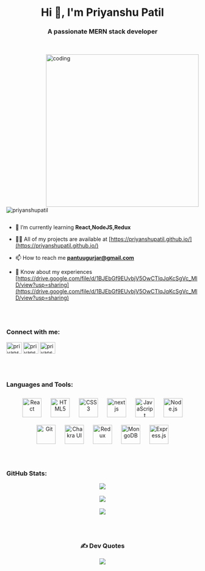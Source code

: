 <h1 align="center">Hi 👋, I'm Priyanshu Patil</h1>
<h3 align="center">A passionate MERN stack developer</h3>
</br>
</br>
<img align="right" alt="coding" width="400px"  src="https://camo.githubusercontent.com/c1dcb74cc1c1835b1d716f5051499a2814c683c806b15f04b0eba492863703e9/68747470733a2f2f63646e2e6472696262626c652e636f6d2f75736572732f3733303730332f73637265656e73686f74732f363538313234332f6176656e746f2e676966" />
<p align="left"> <img src="https://komarev.com/ghpvc/?username=priyanshupatil&label=Profile%20views&color=0e75b6&style=flat" alt="priyanshupatil" /> </p>
<p align="left"> <a href="https://twitter.com/" target="blank"><img src="https://img.shields.io/twitter/follow/?logo=twitter&style=for-the-badge" alt="" /></a> </p>

- 🌱 I’m currently learning **React,NodeJS,Redux**

- 👨‍💻 All of my projects are available at [https://priyanshupatil.github.io/](https://priyanshupatil.github.io/)

- 📫 How to reach me **pantuugurjar@gmail.com**

- 📄 Know about my experiences [https://drive.google.com/file/d/1BJEbGf9EUvbjV5OwCTlqJqKcSgVc_MlD/view?usp=sharing](https://drive.google.com/file/d/1BJEbGf9EUvbjV5OwCTlqJqKcSgVc_MlD/view?usp=sharing)
</br>
</br>
<h3 align="left">Connect with me:</h3>
<p align="left">
<a href="https://twitter.com/priyanshu2710_" target="blank"><img align="center" src="https://raw.githubusercontent.com/rahuldkjain/github-profile-readme-generator/master/src/images/icons/Social/twitter.svg" alt="priyanshupatil" height="30" width="40" /></a>
<a href="https://www.linkedin.com/in/priyanshu-patil/" target="blank"><img align="center" src="https://raw.githubusercontent.com/rahuldkjain/github-profile-readme-generator/master/src/images/icons/Social/linked-in-alt.svg" alt="priyanshupatil" height="30" width="40" /></a>
<a href="https://www.instagram.com/uipriyanshu/" target="blank"><img align="center" src="https://raw.githubusercontent.com/rahuldkjain/github-profile-readme-generator/master/src/images/icons/Social/instagram.svg" alt="priyanshupatil" height="30" width="40" /></a>
</p>

</br>
</br>
<h3 align="left">Languages and Tools: </h3>
<div align="center"> 
<a href="https://reactjs.org/" target="_blank"><img style="margin: 10px" src="https://profilinator.rishav.dev/skills-assets/react-original-wordmark.svg" alt="React" height="50" /></a>  
<a href="https://en.wikipedia.org/wiki/HTML5" target="_blank"><img style="margin: 10px" src="https://profilinator.rishav.dev/skills-assets/html5-original-wordmark.svg" alt="HTML5" height="50" /></a>  
<a href="https://www.w3schools.com/css/" target="_blank"><img style="margin: 10px" src="https://profilinator.rishav.dev/skills-assets/css3-original-wordmark.svg" alt="CSS3" height="50" /></a>  
<a href="https://nextjs.org/docs/getting-started/" target="_blank"><img style="margin: 10px" src="https://www.rlogical.com/wp-content/uploads/2021/08/Rlogical-Blog-Images-thumbnail.png" alt="nextjs" height="50" /></a>
<a href="https://www.javascript.com/" target="_blank"><img style="margin: 10px" src="https://profilinator.rishav.dev/skills-assets/javascript-original.svg" alt="JavaScript" height="50" /></a>  
<a href="https://nodejs.org/" target="_blank"><img style="margin: 10px" src="https://profilinator.rishav.dev/skills-assets/nodejs-original-wordmark.svg" alt="Node.js" height="50" /></a>   
<a href="https://github.com/" target="_blank"><img style="margin: 10px" src="https://profilinator.rishav.dev/skills-assets/git-scm-icon.svg" alt="Git" height="50" /></a>  
<a href="https://chakra-ui.com/" target="_blank"><img style="margin: 10px" src="https://profilinator.rishav.dev/skills-assets/chakraui.png" alt="Chakra UI" height="50" /></a>  
<a href="https://redux.js.org/" target="_blank"><img style="margin: 10px" src="https://profilinator.rishav.dev/skills-assets/redux-original.svg" alt="Redux" height="50" /></a>  
<a href="https://www.mongodb.com/" target="_blank"><img style="margin: 10px" src="https://profilinator.rishav.dev/skills-assets/mongodb-original-wordmark.svg" alt="MongoDB" height="50" /></a> 
 <a href="https://expressjs.com/" target="_blank"><img style="margin: 10px" src="https://profilinator.rishav.dev/skills-assets/express-original-wordmark.svg" alt="Express.js" height="50" /></a> 
</div>
<br/>  
</br>


<h3 align="left">GitHub Stats: </h3>
<div align="center">

![](https://github-readme-stats.vercel.app/api?username=priyanshupatil&theme=dark&hide_border=false&include_all_commits=false&count_private=false)<br/></br>
![](https://github-readme-streak-stats.herokuapp.com/?user=priyanshupatil&theme=dark&hide_border=false)<br/></br>
![](https://github-readme-stats.vercel.app/api/top-langs/?username=priyanshupatil&theme=dark&hide_border=false&include_all_commits=false&count_private=false&layout=compact)


</br>
</br>

### ✍️ Dev Quotes
![](https://quotes-github-readme.vercel.app/api?type=horizontal&theme=radical)

</div>
